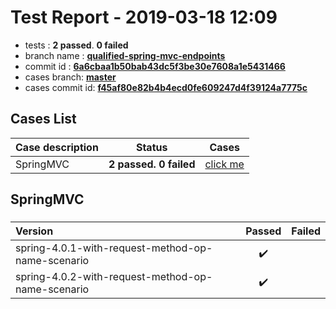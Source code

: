 # Test Report - 2019-03-18 12:09

- tests  : **2 passed**. **0 failed**
- branch name : **[qualified-spring-mvc-endpoints](https://github.com/apache/incubator-skywalking/tree/qualified-spring-mvc-endpoints)**
- commit id : **[6a6cbaa1b50bab43dc5f3be30e7608a1e5431466](https://github.com/apache/incubator-skywalking/commit/6a6cbaa1b50bab43dc5f3be30e7608a1e5431466)**
- cases branch: **[master](https://github.com/SkywalkingTest/skywalking-autotest-scenarios/tree/master)**
- cases commit id: **[f45af80e82b4b4ecd0fe609247d4f39124a7775c](https://github.com/SkywalkingTest/skywalking-autotest-scenarios/commit/f45af80e82b4b4ecd0fe609247d4f39124a7775c)**

## Cases List

| Case description | Status | Cases|
|:-----|:-----:|:-----:|
|SpringMVC| **2 passed. 0 failed**| [click me](#springmvc) |

## SpringMVC

### 
|  Version     | Passed | Failed|
|:------------- |:-------:|:-----:|
| spring-4.0.1-with-request-method-op-name-scenario  | :heavy_check_mark:||
| spring-4.0.2-with-request-method-op-name-scenario  | :heavy_check_mark:||

